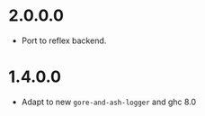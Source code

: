 2.0.0.0
=======

* Port to reflex backend.

1.4.0.0
=======

* Adapt to new `gore-and-ash-logger` and ghc 8.0
